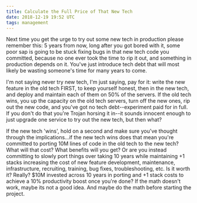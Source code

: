 ```yaml
---
title: Calculate the Full Price of That New Tech
date: 2018-12-19 19:52 UTC
tags: management
---
```

Next time you get the urge to try out some new tech in production please 
remember this: 5 years from now, long after you got bored with it, some poor sap 
is going to be stuck fixing bugs in that new tech code you committed, because no 
one ever took the time to rip it out, and something in production depends on it.  You've just introduce tech debt that will most likely be wasting someone's time 
for many years to come.

I'm not saying never try new tech, I'm just saying, pay for it: write the new 
feature in the old tech FIRST, to keep yourself honest, then in the new tech, 
and deploy and maintain each of them on 50% of the servers. If the old tech 
wins, you up the capacity on the old tech servers, turn off the new ones, rip 
out the new code, and you've got no tech debt--experiment paid for in full. If 
you don't do that you're Trojan horsing it in--it sounds innocent enough to just 
upgrade one service to try out the new tech, but then what?

If the new tech 'wins', hold on a second and make sure you've thought through 
the implications...if the new tech wins does that mean you're committed to 
porting 10M lines of code in the old tech to the new tech? What will that cost?  What benefits will you get? Or are you instead committing to slowly port things 
over taking 10 years while maintaining +1 stacks increasing the cost of new 
feature development, maintenance, infrastructure, recruiting, training, bug 
fixes, troubleshooting, etc. Is it worth it? Really? $10M invested across 10 
years in porting and +1 stack costs to achieve a 10% productivity boost once 
you're done?  If the math doesn't work, maybe its not a good idea. And maybe do 
the math before starting the project.

